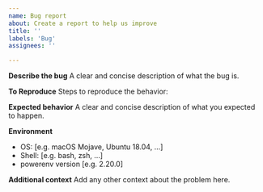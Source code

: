```yaml
---
name: Bug report
about: Create a report to help us improve
title: ''
labels: 'Bug'
assignees: ''

---
```


**Describe the bug**
A clear and concise description of what the bug is.

**To Reproduce**
Steps to reproduce the behavior:

**Expected behavior**
A clear and concise description of what you expected to happen.

**Environment**
 - OS: [e.g. macOS Mojave, Ubuntu 18.04, ...]
 - Shell: [e.g. bash, zsh, ...]
 - powerenv version [e.g. 2.20.0]

**Additional context**
Add any other context about the problem here.

